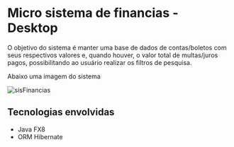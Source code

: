 # Micro sistema de financias - Desktop

O objetivo do sistema é manter uma base de dados de contas/boletos com seus respectivos valores e, quando houver, o valor total de multas/juros pagos, possibilitando ao usuário realizar os filtros de pesquisa.

Abaixo uma imagem do sistema

![sisFinancias](https://github.com/RodolfoHerman/sistema-de-financias-em-java-fx8/blob/master/programa.png)

## Tecnologias envolvidas

- Java FX8
- ORM Hibernate
